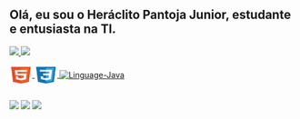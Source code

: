 ## Olá, eu sou o Heráclito Pantoja Junior, estudante e entusiasta na TI.
<div>
  <a href="https://github.com/heraclitopjr">
  <img height="150em" src="https://github-readme-stats.vercel.app/api?username=heraclitopjr&show_icons=true&theme=dracula&include_all_commits=true&count_private=true"/>
  <img height="150em" src="https://github-readme-stats.vercel.app/api/top-langs/?username=heraclitopjr&layout=compact&langs_count=7&theme=dracula"/>
 </div>
</div>
<div style="display: inline_block"><br>
  <img align="center" alt="Linguage-HTML" height="30" width="40" src="https://raw.githubusercontent.com/devicons/devicon/master/icons/html5/html5-original.svg">
  <img align="center" alt="Linguage-CSS" height="30" width="40" src="https://raw.githubusercontent.com/devicons/devicon/master/icons/css3/css3-original.svg">
  <img align="center" alt="Linguage-Java" height="30" widht="40" src="https://cdn.jsdelivr.net/gh/devicons/devicon/icons/java/java-plain.svg">
  </div>
  
  ##
  
<div> 
    <a href="https://www.linkedin.com/in/her%C3%A1clito-pantoja-jr-7235a4209/" target="_blank"><img src="https://img.shields.io/badge/-LinkedIn-%230077B5?style=for-the-badge&logo=linkedin&logoColor=white" target="_blank"></a>
    <a href="mailto:juniorpantoja2301@gmail.com"><img src="https://img.shields.io/badge/-Gmail-%23333?style=for-the-badge&logo=gmail&logoColor=white" target="_blank"></a>
  <a href="https://www.instagram.com/heraclito_jr/" target="_blank"><img src="https://img.shields.io/badge/-Instagram-%23E4405F?style=for-the-badge&logo=instagram&logoColor=white" target="_blank"></a>
</div>
